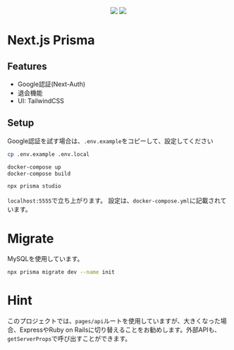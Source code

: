 <p align="center">
<img src="https://img.shields.io/badge/PRS-Welcome-7D83FD" />

<img src="https://img.shields.io/badge/LICENSE-MIT-7D83FD" />
</p>

# Next.js Prisma

## Features
- Google認証(Next-Auth)
- 退会機能
- UI: TailwindCSS

## Setup
Google認証を試す場合は、`.env.example`をコピーして、設定してください

```sh
cp .env.example .env.local
```

```sh
docker-compose up
docker-compose build
```

```sh
npx prisma studio
```

`localhost:5555`で立ち上がります。
設定は、`docker-compose.yml`に記載されています。

# Migrate

MySQLを使用しています。

```sh
npx prisma migrate dev --name init
```

# Hint
このプロジェクトでは、`pages/api`ルートを使用していますが、大きくなった場合、ExpressやRuby on Railsに切り替えることをお勧めします。外部APIも、`getServerProps`で呼び出すことができます。